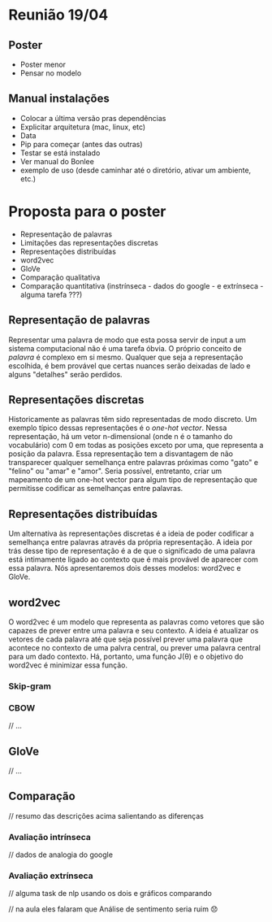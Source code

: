<!--# Proposta de conteúdo para o artigo

* Redes Neurais Artificiais
* Deep Learning
* RNN
* LSTM
* RNN e LSTM em Deep Learning
* Representação vetorial de palavras
* Word2Vec
* GloVe
* Comparativo
* Aplicação (análise de sentimento)-->

# Reunião 19/04

## Poster

* Poster menor
* Pensar no modelo

## Manual instalações

* Colocar a última versão pras dependências
* Explicitar arquitetura (mac, linux, etc)
* Data
* Pip para começar (antes das outras)
* Testar se está instalado
* Ver manual do Bonlee
* exemplo de uso (desde caminhar até o diretório, ativar um ambiente, etc.)


# Proposta para o poster

* Representação de palavras
* Limitações das representações discretas
* Representações distribuídas
* word2vec
* GloVe
* Comparação qualitativa
* Comparação quantitativa (instrínseca - dados do google - e extrínseca - alguma tarefa ???)

## Representação de palavras

Representar uma palavra de modo que esta possa servir de input a um sistema computacional não é uma tarefa óbvia. O próprio conceito de _palavra_ é complexo em si mesmo. Qualquer que seja a representação escolhida, é bem provável que certas nuances serão deixadas de lado e alguns "detalhes" serão perdidos.

## Representações discretas

Historicamente as palavras têm sido representadas de modo discreto. Um exemplo típico dessas representações é o _one-hot vector_. Nessa representação, há um vetor n-dimensional (onde n é o tamanho do vocabulário) com 0 em todas as posições exceto por uma, que representa a posição da palavra. Essa representação tem a disvantagem de não transparecer qualquer semelhança entre palavras próximas como "gato" e "felino" ou "amar" e "amor". Seria possível, entretanto, criar um mapeamento de um one-hot vector para algum tipo de representação que permitisse codificar as semelhanças entre palavras.

## Representações distribuídas

Um alternativa às representações discretas é a ideia de poder codificar a semelhança entre palavras através da própria representação. A ideia por trás desse tipo de representação é a de que o significado de uma palavra está intimamente ligado ao contexto que é mais provável de aparecer com essa palavra. Nós apresentaremos dois desses modelos: word2vec e GloVe.

## word2vec

O word2vec é um modelo que representa as palavras como vetores que são capazes de prever entre uma palavra e seu contexto. A ideia é atualizar os vetores de cada palavra até que seja possível prever uma palavra que acontece no contexto de uma palvra central, ou prever uma palavra central para um dado contexto. Há, portanto, uma função J(θ) e o objetivo do word2vec é minimizar essa função.

### Skip-gram

### CBOW

// ...

## GloVe

// ...

## Comparação

// resumo das descrições acima salientando as diferenças

### Avaliação intrínseca 

// dados de analogia do google

### Avaliação extrínseca

// alguma task de nlp usando os dois e gráficos comparando

// na aula eles falaram que Análise de sentimento seria ruim 😞